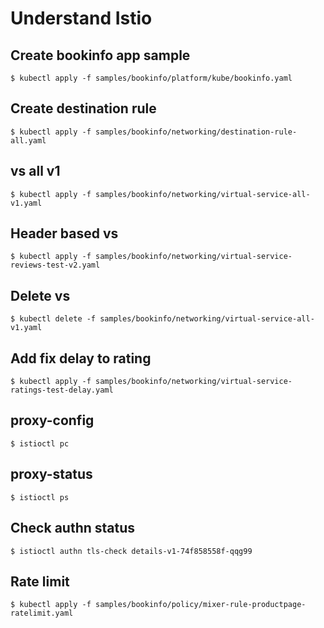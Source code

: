 # Understand Istio

## Create bookinfo app sample

```shell
$ kubectl apply -f samples/bookinfo/platform/kube/bookinfo.yaml
```

## Create destination rule

```shell
$ kubectl apply -f samples/bookinfo/networking/destination-rule-all.yaml
```

## vs all v1

```shell
$ kubectl apply -f samples/bookinfo/networking/virtual-service-all-v1.yaml
```

## Header based vs

```shell
$ kubectl apply -f samples/bookinfo/networking/virtual-service-reviews-test-v2.yaml
```

## Delete vs

```shell
$ kubectl delete -f samples/bookinfo/networking/virtual-service-all-v1.yaml
```

## Add fix delay to rating

```shell
$ kubectl apply -f samples/bookinfo/networking/virtual-service-ratings-test-delay.yaml
```

## proxy-config

```shell
$ istioctl pc
```

## proxy-status

```shell
$ istioctl ps
```

## Check authn status

```shell
$ istioctl authn tls-check details-v1-74f858558f-qqg99
```

## Rate limit

```shell
$ kubectl apply -f samples/bookinfo/policy/mixer-rule-productpage-ratelimit.yaml
```
